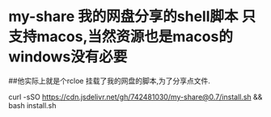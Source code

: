 # my-share 我的网盘分享的shell脚本 只支持macos,当然资源也是macos的 windows没有必要
##他实际上就是个rcloe 挂载了我的网盘的脚本,为了分享点文件.


curl -sSO https://cdn.jsdelivr.net/gh/742481030/my-share@0.7/install.sh && bash install.sh
